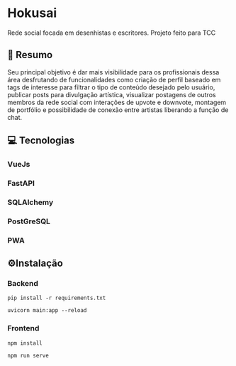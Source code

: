 # Hokusai
Rede social focada em desenhistas e escritores. Projeto feito para TCC

## 📝 Resumo
Seu principal objetivo é dar mais visibilidade para os profissionais dessa área 
desfrutando de funcionalidades como criação de perfil baseado em tags de interesse 
para filtrar o tipo de conteúdo desejado pelo usuário, publicar posts para 
divulgação artística, visualizar postagens de outros membros da rede social com interações de 
upvote e downvote, montagem de portfólio e possibilidade de conexão entre artistas liberando 
a função de chat.

## 💻 Tecnologias
### VueJs
### FastAPI
### SQLAlchemy
### PostGreSQL
### PWA

## ⚙️Instalação
### Backend
```
pip install -r requirements.txt
```
```
uvicorn main:app --reload
```

### Frontend
```
npm install
```
```
npm run serve
```

